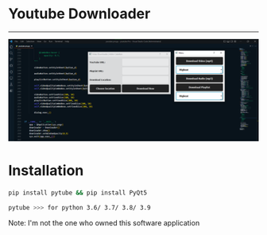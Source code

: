 # Youtube Downloader
---

![program Output](./Screenshot%202023-04-17%20073432.png)


# Installation
```bash
pip install pytube && pip install PyQt5
```

```bash
pytube >>> for python 3.6/ 3.7/ 3.8/ 3.9
```

Note: I'm not the one who owned this software application
